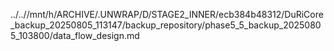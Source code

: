 ../..//mnt/h/ARCHIVE/.UNWRAP/D/STAGE2_INNER/ecb384b48312/DuRiCore_backup_20250805_113147/backup_repository/phase5_5_backup_20250805_103800/data_flow_design.md